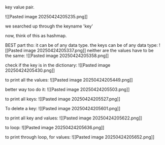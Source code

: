 key value pair.


![[Pasted image 20250424205235.png]]

we searched up through the keyname 'key'

now, think of this as hashmap.


BEST part tho: it can be of any data type. the keys can be of any data type:
![[Pasted image 20250424205337.png]]
neither are the values have to be the same:
![[Pasted image 20250424205358.png]]

check if the key is in the dictionary:
![[Pasted image 20250424205430.png]]


to print all the values:
![[Pasted image 20250424205449.png]]

better way too do it:
![[Pasted image 20250424205503.png]]


 to print all keys:
 ![[Pasted image 20250424205527.png]]

To delete a key:
![[Pasted image 20250424205601.png]]


to print all key and values:
![[Pasted image 20250424205622.png]]

to loop:
![[Pasted image 20250424205636.png]]

to print through loop, for values:
![[Pasted image 20250424205652.png]]

